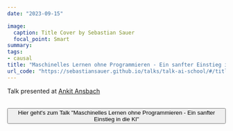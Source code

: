 ```yaml
---
date: "2023-09-15"

image:
  caption: Title Cover by Sebastian Sauer
  focal_point: Smart
summary: 
tags:
- causal
title: "Maschinelles Lernen ohne Programmieren - Ein sanfter Einstieg in die KI"
url_code: "https://sebastiansauer.github.io/talks/talk-ai-school/#/title-slide"
---
```


Talk presented at [Ankit Ansbach](https://ankit.hs-ansbach.de/)


</br>

  <button onclick="window.location.href='https://sebastiansauer.github.io/talks/talk-ai-school/#/title-slide';">
     Hier geht's zum Talk "Maschinelles Lernen ohne Programmieren - Ein sanfter Einstieg in die KI"
    </button>



